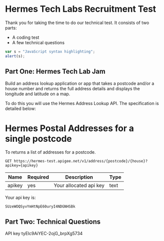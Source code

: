 # Hermes Tech Labs Recruitment Test

Thank you for taking the time to do our technical test. It consists of two parts:

* A coding test
* A few technical questions


```javascript
var s = "JavaScript syntax highlighting";
alert(s);
```

Part One: Hermes Tech Lab Jam
------
Build an address lookup application or app that takes a postcode and/or a house number and returns the full address details and displays the longitude and latitude on a map.

To do this you will use the Hermes Address Lookup API. The specification is detailed below:

# Hermes Postal Addresses for a single postcode

To returns a list of addresses for a postcode.
```
GET https://hermes-test.apigee.net/v1/address/{postcode}/{house}?apikey={apikey}
```
| Name       | Required           | Description  |   Type |
| ------------- | ------------- | ----- | ----- |
| apikey      | yes | Your allocated api key | text |


Your api key is:

```
SUzeWOQSyvYmHtNpE60uryI4NDGNHSBk
```



Part Two: Technical Questions
------


API key
tyElc9AiYEC-2ojG_brpXg5734
